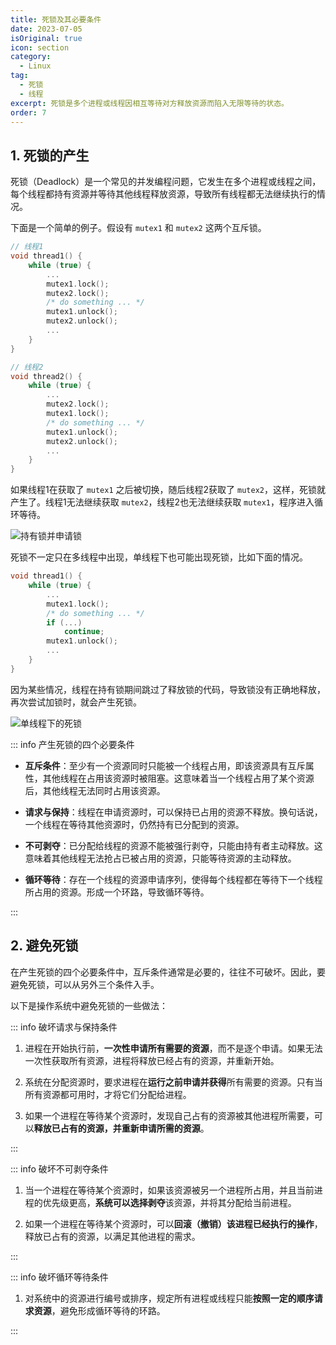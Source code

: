 ```yaml
---
title: 死锁及其必要条件
date: 2023-07-05
isOriginal: true
icon: section
category:
  - Linux
tag:
  - 死锁
  - 线程
excerpt: 死锁是多个进程或线程因相互等待对方释放资源而陷入无限等待的状态。
order: 7
---
```


## 1. 死锁的产生

死锁（Deadlock）是一个常见的并发编程问题，它发生在多个进程或线程之间，每个线程都持有资源并等待其他线程释放资源，导致所有线程都无法继续执行的情况。

下面是一个简单的例子。假设有 `mutex1` 和 `mutex2` 这两个互斥锁。

~~~cpp
// 线程1
void thread1() {
    while (true) {
        ...
        mutex1.lock();
        mutex2.lock();
        /* do something ... */
        mutex1.unlock();
        mutex2.unlock();
        ...
    }
}

// 线程2
void thread2() {
    while (true) {
        ...
        mutex2.lock();
        mutex1.lock();
        /* do something ... */
        mutex1.unlock();
        mutex2.unlock();
        ...
    }
}
~~~

如果线程1在获取了 `mutex1` 之后被切换，随后线程2获取了 `mutex2`，这样，死锁就产生了。线程1无法继续获取 `mutex2`，线程2也无法继续获取 `mutex1`，程序进入循环等待。

![持有锁并申请锁](/inset/持有锁并申请锁.svg)

死锁不一定只在多线程中出现，单线程下也可能出现死锁，比如下面的情况。

~~~cpp
void thread1() {
    while (true) {
        ...
        mutex1.lock();
        /* do something ... */
        if (...)
            continue;
        mutex1.unlock();
        ...
    }
}
~~~

因为某些情况，线程在持有锁期间跳过了释放锁的代码，导致锁没有正确地释放，再次尝试加锁时，就会产生死锁。

![单线程下的死锁](/inset/单线程下的死锁.svg)

::: info 产生死锁的四个必要条件

- **互斥条件**：至少有一个资源同时只能被一个线程占用，即该资源具有互斥属性，其他线程在占用该资源时被阻塞。这意味着当一个线程占用了某个资源后，其他线程无法同时占用该资源。

- **请求与保持**：线程在申请资源时，可以保持已占用的资源不释放。换句话说，一个线程在等待其他资源时，仍然持有已分配到的资源。

- **不可剥夺**：已分配给线程的资源不能被强行剥夺，只能由持有者主动释放。这意味着其他线程无法抢占已被占用的资源，只能等待资源的主动释放。

- **循环等待**：存在一个线程的资源申请序列，使得每个线程都在等待下一个线程所占用的资源。形成一个环路，导致循环等待。

:::

## 2. 避免死锁

在产生死锁的四个必要条件中，互斥条件通常是必要的，往往不可破坏。因此，要避免死锁，可以从另外三个条件入手。

以下是操作系统中避免死锁的一些做法：

::: info 破坏请求与保持条件

1. 进程在开始执行前，**一次性申请所有需要的资源**，而不是逐个申请。如果无法一次性获取所有资源，进程将释放已经占有的资源，并重新开始。

2. 系统在分配资源时，要求进程在**运行之前申请并获得**所有需要的资源。只有当所有资源都可用时，才将它们分配给进程。

3. 如果一个进程在等待某个资源时，发现自己占有的资源被其他进程所需要，可以**释放已占有的资源，并重新申请所需的资源**。

:::

::: info 破坏不可剥夺条件

1. 当一个进程在等待某个资源时，如果该资源被另一个进程所占用，并且当前进程的优先级更高，**系统可以选择剥夺**该资源，并将其分配给当前进程。

2. 如果一个进程在等待某个资源时，可以**回滚（撤销）该进程已经执行的操作**，释放已占有的资源，以满足其他进程的需求。

:::

::: info 破坏循环等待条件

1. 对系统中的资源进行编号或排序，规定所有进程或线程只能**按照一定的顺序请求资源**，避免形成循环等待的环路。

:::
